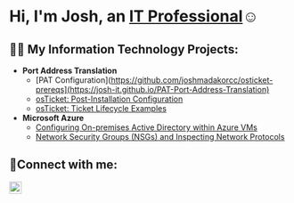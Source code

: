 <h1>Hi, I'm Josh, an <a href="https://www.linkedin.com/in/joshua-hawkins-403053191/">IT Professional</a>☺</h1>

<h2>👨‍💻 My Information Technology Projects:</h2>

- <b>Port Address Translation</b>
  - [PAT Configuration](https://github.com/joshmadakorcc/osticket-prereqs](https://josh-it.github.io/PAT-Port-Address-Translation)
  - [osTicket: Post-Installation Configuration](https://github.com/joshmadakorcc/post-install-config)
  - [osTicket: Ticket Lifecycle Examples](https://github.com/joshmadakorcc/ticket-lifecycle)
- <b>Microsoft Azure</b>
  - [Configuring On-premises Active Directory within Azure VMs](https://github.com/joshmadakorcc/configure-ad)
  - [Network Security Groups (NSGs) and Inspecting Network Protocols](https://github.com/joshmadakorcc/azure-network-protocols)

<h2>🤳Connect with me:</h2>

[<img align="left" alt="Josh | LinkedIn" width="22px" src="https://cdn.jsdelivr.net/npm/simple-icons@v3/icons/linkedin.svg" />][linkedin]


[linkedin]: https://www.linkedin.com/in/josh-hawkins23/
